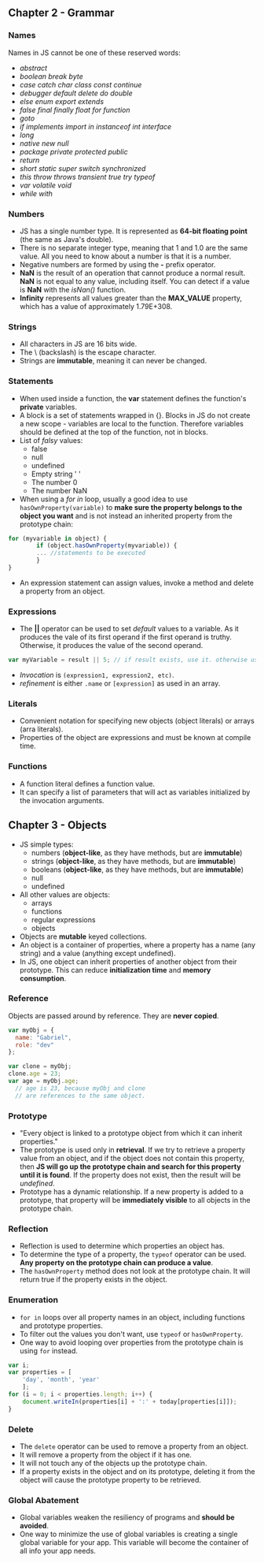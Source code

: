 ## Chapter 2 - Grammar

### Names

Names in JS cannot be one of these reserved words:

- _abstract_
- _boolean_ _break_ _byte_
- _case_ _catch_ _char_ _class_ _const_ _continue_
- _debugger_ _default_ _delete_ _do_ _double_
- _else_ _enum_ _export_ _extends_
- _false_ _final_ _finally_ _float_ _for_  _function_
- _goto_
- _if_ _implements_ _import_ _in_ _instanceof_  _int_ _interface_
- _long_
- _native_ _new_ _null_
- _package_ _private_ _protected_ _public_
- _return_
- _short_ _static_ _super_ _switch_ _synchronized_
- _this_ _throw_ _throws_ _transient_ _true_  _try_ _typeof_
- _var_ _volatile_ _void_
- _while_ _with_


### Numbers

- JS has a single number type. It is represented as **64-bit floating point** (the same as Java's double).
- There is no separate integer type, meaning that 1 and 1.0 are the same value. All you need to know about a number is that it is a number.
- Negative numbers are formed by using the **-** prefix operator.
- **NaN** is the result of an operation that cannot produce a normal result. **NaN** is not equal to any value, including itself. You can detect if a value is **NaN** with the _isNan()_ function.
- **Infinity** represents all values greater than the **MAX_VALUE** property, which has a value of approximately 1.79E+308.

### Strings

- All characters in JS are 16 bits wide.
- The \ (backslash) is the escape character.
- Strings are **immutable**, meaning it can never be changed.

### Statements

- When used inside a function, the **var** statement defines the function's **private** variables.
- A block is a set of statements wrapped in {}. Blocks in JS do not create a new scope - variables are local to the function. Therefore variables should be defined at the top of the function, not in blocks.
- List of _falsy_ values:
  * false
  * null
  * undefined
  * Empty string ' '
  * The number 0
  * The number NaN
- When using a _for in_ loop, usually a good idea to use `hasOwnProperty(variable)` to **make sure the property belongs to the object you want** and is not instead an inherited property from the prototype chain:
```javascript
for (myvariable in object) {
		if (object.hasOwnProperty(myvariable)) {
		... //statements to be executed
		}
}
```

- An expression statement can assign values, invoke a method and delete a property from an object.

### Expressions

- The **||** operator can be used to set _default_ values to a variable. As it produces the vale of its first operand if the first operand is truthy. Otherwise, it produces the value of the second operand.
```javascript
var myVariable = result || 5; // if result exists, use it. otherwise use 5 as default value.
```
- _Invocation_ is `(expression1, expression2, etc)`.
- _refinement_ is either `.name` or `[expression]` as used in an array.

### Literals

- Convenient notation for specifying new objects (object literals) or arrays (arra literals).
- Properties of the object are expressions and must be known at compile time.

### Functions

- A function literal defines a function value.
- It can specify a list of parameters that will act as variables initialized by the invocation arguments.

## Chapter 3 - Objects

- JS simple types:
  * numbers (**object-like**, as they have methods, but are **immutable**)
  * strings (**object-like**, as they have methods, but are **immutable**)
  * booleans (**object-like**, as they have methods, but are **immutable**)
  * null
  * undefined
- All other values are objects:
  * arrays
  * functions
  * regular expressions
  * objects
- Objects are **mutable** keyed collections.
- An object is a container of properties, where a property has a name (any string) and a value (anything except undefined).
- In JS, one object can inherit properties of another object from their prototype. This can reduce **initialization time** and **memory consumption**.

### Reference

Objects are passed around by reference. They are **never copied**.

```javascript
var myObj = {
  name: "Gabriel",
  role: "dev"
};

var clone = myObj;
clone.age = 23;
var age = myObj.age;
  // age is 23, because myObj and clone
  // are references to the same object.
```

### Prototype

- "Every object is linked to a prototype object from which it can inherit properties."
- The prototype is used only in **retrieval**. If we try to retrieve a property value from an object, and if the object does not contain this property, then **JS will go up the prototype chain and search for this property until it is found**. If the property does not exist, then the result will be _undefined_.
- Prototype has a dynamic relationship. If a new property is added to a prototype, that property will be **immediately visible** to all objects in the prototype chain.

### Reflection

- Reflection is used to determine which properties an object has.
- To determine the type of a property, the `typeof` operator can be used. **Any property on the prototype chain can produce a value**.
- The `hasOwnProperty` method does not look at the prototype chain. It will return true if the property exists in the object.

### Enumeration

- `for in` loops over all property names in an object, including functions and prototype properties.
- To filter out the values you don't want, use `typeof` or `hasOwnProperty`.
- One way to avoid looping over properties from the prototype chain is using `for` instead.
```javascript
var i;
var properties = [
	'day', 'month', 'year'
	];
for (i = 0; i < properties.length; i++) {
	document.writeIn(properties[i] + ':' + today[properties[i]]);
}
```

### Delete

- The `delete` operator can be used to remove a property from an object.
- It will remove a property from the object if it has one.
- It will not touch any of the objects up the prototype chain.
- If a property exists in the object and on its prototype, deleting it from the object will cause the prototype property to be retrieved.


### Global Abatement

- Global variables weaken the resiliency of programs and **should be avoided**.
- One way to minimize the use of global variables is creating a single global variable for your app. This variable will become the container of all info your app needs.

 
